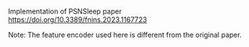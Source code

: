 Implementation of PSNSleep paper https://doi.org/10.3389/fnins.2023.1167723

Note: The feature encoder used here is different from the original paper.
